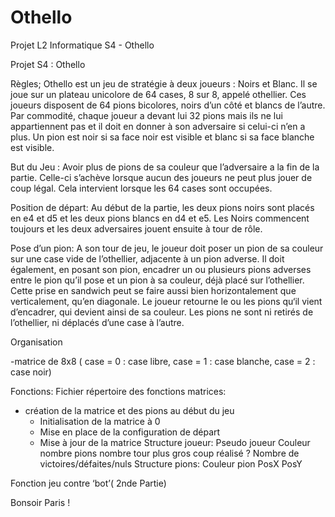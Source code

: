 # Othello
Projet L2 Informatique S4 - Othello

Projet S4 : Othello

Règles;
    Othello est un jeu de stratégie à deux joueurs : Noirs et Blanc. Il se joue sur un plateau unicolore de 64 cases, 8 sur 8, appelé othellier. Ces joueurs disposent de 64 pions bicolores, noirs d’un côté et blancs de l’autre. Par commodité, chaque joueur a devant lui 32 pions mais ils ne lui appartiennent pas et il doit en donner à son adversaire si celui-ci n’en a plus. Un pion est noir si sa face noir est visible et blanc si sa face blanche est visible.
    
But du Jeu :
    Avoir plus de pions de sa couleur que l’adversaire a la fin de la partie. Celle-ci s’achève lorsque aucun des joueurs ne peut plus jouer de coup légal. Cela intervient lorsque les 64 cases sont occupées.

Position de départ:
Au début de la partie, les deux pions noirs sont placés en e4 et d5 et les deux pions blancs en d4 et e5.
Les Noirs commencent toujours et les deux adversaires jouent ensuite à tour de rôle.

Pose d’un pion:
A son tour de jeu, le joueur doit poser un pion de sa couleur sur une case vide de l’othellier, adjacente à un pion adverse. Il doit également, en posant son pion, encadrer un ou plusieurs pions adverses entre le pion qu’il pose et un pion à sa couleur, déjà placé sur l’othellier. Cette prise en sandwich peut se faire aussi bien horizontalement que verticalement, qu’en diagonale. Le joueur retourne le ou les pions qu‘il vient d’encadrer, qui devient ainsi de sa couleur. Les pions ne sont ni retirés de l’othellier, ni déplacés d’une case à l’autre.

Organisation


-matrice de 8x8 ( case = 0 : case libre, case = 1 : case blanche, case = 2 : case noir)


Fonctions:
Fichier répertoire des fonctions matrices:
- création de la matrice et des pions au début du jeu
     - Initialisation de la matrice à 0
    - Mise en place de la configuration de départ
    - Mise à jour de la matrice 
Structure joueur:
Pseudo joueur
Couleur
nombre pions
nombre tour 
plus gros coup réalisé 
? Nombre de victoires/défaites/nuls
Structure pions:
Couleur pion
PosX
PosY

Fonction jeu contre ‘bot’( 2nde Partie)

Bonsoir Paris !
